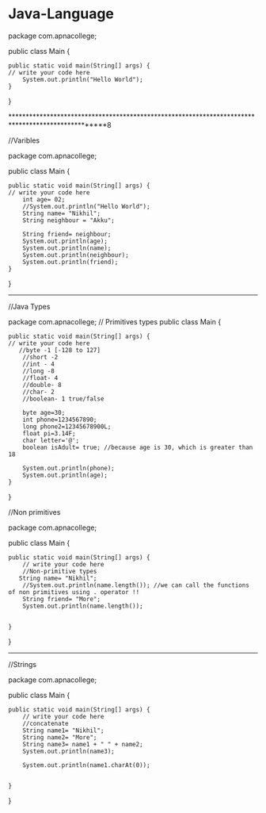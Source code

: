 # Java-Language

package com.apnacollege;

public class Main {

    public static void main(String[] args) {
	// write your code here
        System.out.println("Hello World");
    }
}

**************************************************************************************************8

//Varibles

package com.apnacollege;

public class Main {

    public static void main(String[] args) {
	// write your code here
        int age= 02;
        //System.out.println("Hello World");
        String name= "Nikhil";
        String neighbour = "Akku";

        String friend= neighbour;
        System.out.println(age);
        System.out.println(name);
        System.out.println(neighbour);
        System.out.println(friend);
    }
}

*****************************************************************************************************

//Java Types

package com.apnacollege;
// Primitives types
public class Main {

    public static void main(String[] args) {
	// write your code here
       //byte -1 [-128 to 127]
        //short -2
        //int - 4
        //long -8
        //float- 4
        //double- 8
        //char- 2
        //boolean- 1 true/false

        byte age=30;
        int phone=1234567890;
        long phone2=12345678900L;
        float pi=3.14F;
        char letter='@';
        boolean isAdult= true; //because age is 30, which is greater than 18

        System.out.println(phone);
        System.out.println(age);
    }
}




//Non primitives

package com.apnacollege;

public class Main {

    public static void main(String[] args) {
        // write your code here
        //Non-primitive types
       String name= "Nikhil";
        //System.out.println(name.length()); //we can call the functions of non primitives using . operator !!
        String friend= "More";
        System.out.println(name.length());


    }
}


***********************************************************************************************************************

//Strings


package com.apnacollege;

public class Main {

    public static void main(String[] args) {
        // write your code here
        //concatenate
        String name1= "Nikhil";
        String name2= "More";
        String name3= name1 + " " + name2;
        System.out.println(name3);

        System.out.println(name1.charAt(0));


    }
}



